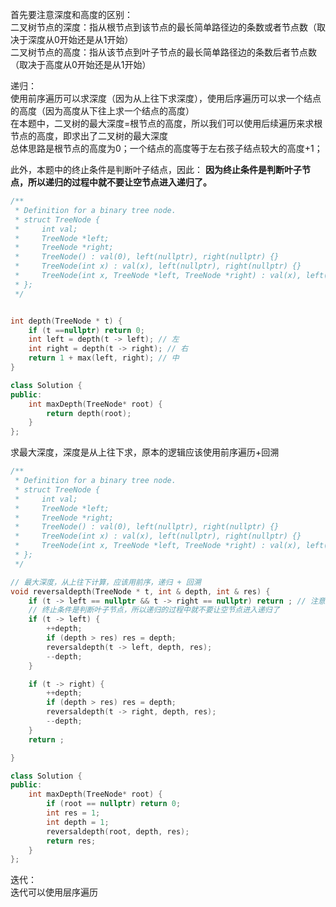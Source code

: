 
首先要注意深度和高度的区别：  
二叉树节点的深度：指从根节点到该节点的最长简单路径边的条数或者节点数（取决于深度从0开始还是从1开始）  
二叉树节点的高度：指从该节点到叶子节点的最长简单路径边的条数后者节点数（取决于高度从0开始还是从1开始）  

递归：  
使用前序遍历可以求深度（因为从上往下求深度），使用后序遍历可以求一个结点的高度（因为高度从下往上求一个结点的高度）  
在本题中，二叉树的最大深度=根节点的高度，所以我们可以使用后续遍历来求根节点的高度，即求出了二叉树的最大深度  
总体思路是根节点的高度为0；一个结点的高度等于左右孩子结点较大的高度+1；   

此外，本题中的终止条件是判断叶子结点，因此：
**因为终止条件是判断叶子节点，所以递归的过程中就不要让空节点进入递归了。**  
```cpp
/**
 * Definition for a binary tree node.
 * struct TreeNode {
 *     int val;
 *     TreeNode *left;
 *     TreeNode *right;
 *     TreeNode() : val(0), left(nullptr), right(nullptr) {}
 *     TreeNode(int x) : val(x), left(nullptr), right(nullptr) {}
 *     TreeNode(int x, TreeNode *left, TreeNode *right) : val(x), left(left), right(right) {}
 * };
 */


int depth(TreeNode * t) {
    if (t ==nullptr) return 0;
    int left = depth(t -> left); // 左
    int right = depth(t -> right); // 右
    return 1 + max(left, right); // 中
} 

class Solution {
public:
    int maxDepth(TreeNode* root) {
        return depth(root);
    }
};
```

求最大深度，深度是从上往下求，原本的逻辑应该使用前序遍历+回溯
```cpp
/**
 * Definition for a binary tree node.
 * struct TreeNode {
 *     int val;
 *     TreeNode *left;
 *     TreeNode *right;
 *     TreeNode() : val(0), left(nullptr), right(nullptr) {}
 *     TreeNode(int x) : val(x), left(nullptr), right(nullptr) {}
 *     TreeNode(int x, TreeNode *left, TreeNode *right) : val(x), left(left), right(right) {}
 * };
 */

// 最大深度，从上往下计算，应该用前序，递归 + 回溯
void reversaldepth(TreeNode * t, int & depth, int & res) {
    if (t -> left == nullptr && t -> right == nullptr) return ; // 注意，如果利用判断是否为叶节点来终止，那么单层逻辑中应该防止空结点进入递归
    // 终止条件是判断叶子节点，所以递归的过程中就不要让空节点进入递归了
    if (t -> left) {
        ++depth;
        if (depth > res) res = depth;
        reversaldepth(t -> left, depth, res);
        --depth;
    }

    if (t -> right) {
        ++depth;
        if (depth > res) res = depth;
        reversaldepth(t -> right, depth, res);
        --depth;
    }
    return ;

} 

class Solution {
public:
    int maxDepth(TreeNode* root) {
        if (root == nullptr) return 0;
        int res = 1;
        int depth = 1;
        reversaldepth(root, depth, res);
        return res;
    }
};
```

迭代：  
迭代可以使用层序遍历
